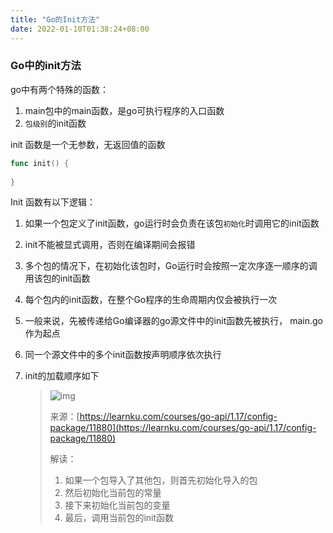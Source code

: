```yaml
---
title: "Go的Init方法"
date: 2022-01-10T01:38:24+08:00
---
```


### Go中的init方法

go中有两个特殊的函数：

1. main包中的main函数，是go可执行程序的入口函数
2. `包级别`的init函数



init 函数是一个无参数，无返回值的函数

```go
func init() {
  
}
```

Init 函数有以下逻辑：

1. 如果一个包定义了init函数，go运行时会负责在该包`初始化`时调用它的init函数

2. init不能被显式调用，否则在编译期间会报错

3. 多个包的情况下，在初始化该包时，Go运行时会按照一定次序逐一顺序的调用该包的init函数

4. 每个包内的init函数，在整个Go程序的生命周期内仅会被执行一次

5. 一般来说，先被传递给Go编译器的go源文件中的init函数先被执行， main.go作为起点

6. 同一个源文件中的多个init函数按声明顺序依次执行

7. init的加载顺序如下

   > ![img](https://cdn.learnku.com/uploads/images/202007/13/1/hVMYyqi6EU.png!large)
   >
   > 来源：[https://learnku.com/courses/go-api/1.17/config-package/11880](https://learnku.com/courses/go-api/1.17/config-package/11880)
   >
   > 解读：
   >
   > 1. 如果一个包导入了其他包，则首先初始化导入的包
   > 2. 然后初始化当前包的常量
   > 3. 接下来初始化当前包的变量
   > 4. 最后，调用当前包的init函数
   >
   > 

   
